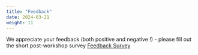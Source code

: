 ```yaml
---
title: "Feedback"
date: 2024-03-21
weight: 11
---
```


We appreciate your feedback (both positive and negative !) - please fill out the short post-workshop survey [Feedback Survey](https://docs.google.com/forms/d/e/1FAIpQLSdmWreDIWjVsIR5g22jvcypH8ChFyMJ506HTAIoMIJYzjD-3Q/viewform)
